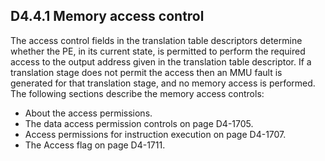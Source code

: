 ## D4.4.1 Memory access control

The access control fields in the translation table descriptors determine whether the PE, in its current state, is permitted to perform the required access to the output address given in the translation table descriptor. If a translation stage does not permit the access then an MMU fault is generated for that translation stage, and no memory access is performed.  
The following sections describe the memory access controls:
* About the access permissions.
* The data access permission controls on page D4-1705.
* Access permissions for instruction execution on page D4-1707.
* The Access flag on page D4-1711.



